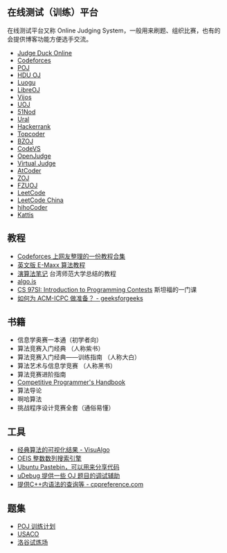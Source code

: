 ## 在线测试（训练）平台

在线测试平台又称 Online Judging System，一般用来刷题、组织比赛，也有的会提供博客功能方便选手交流。

- [Judge Duck Online](https://duck.ac/)
- [Codeforces](https://codeforces.com/)
- [POJ](http://poj.org/)
- [HDU OJ](http://acm.hdu.edu.cn/)
- [Luogu](http://www.luogu.org/)
- [LibreOJ](https://loj.ac/)
- [Vijos](https://vijos.org/)
- [UOJ](http://uoj.ac/)
- [51Nod](https://www.51nod.com/)
- [Ural](http://acm.timus.ru/)
- [Hackerrank](https://www.hackerrank.com/)
- [Topcoder](https://www.topcoder.com/)
- [BZOJ](https://www.lydsy.com/JudgeOnline/)
- [CodeVS](http://www.codevs.cn/)
- [OpenJudge](http://openjudge.cn/)
- [Virtual Judge](https://vjudge.net/)
- [AtCoder](https://atcoder.jp/)
- [ZOJ](http://acm.zju.edu.cn/onlinejudge/)
- [FZUOJ](http://acm.fzu.edu.cn/)
- [LeetCode](https://leetcode.com/)
- [LeetCode China](https://leetcode-cn.com/)
- [hihoCoder](https://hihocoder.com/)
- [Kattis](https://open.kattis.com/)

## 教程

- [Codeforces 上网友整理的一份教程合集](http://codeforces.com/blog/entry/57282)
- [英文版 E-Maxx 算法教程](https://cp-algorithms.com/)
- [演算法笔记](http://www.csie.ntnu.edu.tw/~u91029/) 台湾师范大学总结的教程
- [algo.is](https://algo.is/t-414-aflv-competitive-programming-course-2016/)
- [CS 97SI: Introduction to Programming Contests](http://web.stanford.edu/class/cs97si/) 斯坦福的一门课
- [如何为 ACM-ICPC 做准备？ - geeksforgeeks](https://www.geeksforgeeks.org/how-to-prepare-for-acm-icpc/)

## 书籍

- 信息学奥赛一本通（初学者向）
- 算法竞赛入门经典 （人称紫书）
- 算法竞赛入门经典——训练指南 （人称大白）
- 算法艺术与信息学竞赛 （人称黑书）
- 算法竞赛进阶指南
- [Competitive Programmer's Handbook](https://cses.fi/book/index.html)
- 算法导论
- 啊哈算法
- 挑战程序设计竞赛全套（通俗易懂）

## 工具

- [经典算法的可视化结果 - VisuAlgo](https://visualgo.net/en)
- [OEIS 整数数列搜索引擎](https://oeis.org)
- [Ubuntu Pastebin，可以用来分享代码](https://paste.ubuntu.com)
- [uDebug 提供一些 OJ 题目的调试辅助](https://www.udebug.com)
- [提供C++内语法的查询等 - cppreference.com](https://en.cppreference.com/w/)

## 题集

- [POJ 训练计划](http://blog.csdn.net/skywalkert/article/details/46594541)
- [USACO](http://train.usaco.org/usacogate)
- [洛谷试炼场](https://www.luogu.org/training/mainpage)
